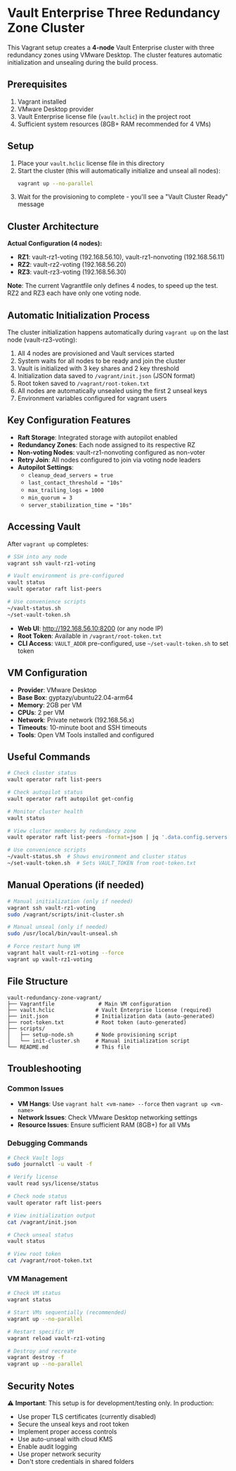 # Vault Enterprise Three Redundancy Zone Cluster

This Vagrant setup creates a **4-node** Vault Enterprise cluster with three redundancy zones using VMware Desktop. The cluster features automatic initialization and unsealing during the build process.

## Prerequisites

1. Vagrant installed
2. VMware Desktop provider
3. Vault Enterprise license file (`vault.hclic`) in the project root
4. Sufficient system resources (8GB+ RAM recommended for 4 VMs)

## Setup

1. Place your `vault.hclic` license file in this directory
2. Start the cluster (this will automatically initialize and unseal all nodes):
   ```bash
   vagrant up --no-parallel
   ```
3. Wait for the provisioning to complete - you'll see a "Vault Cluster Ready" message

## Cluster Architecture

**Actual Configuration (4 nodes):**
- **RZ1**: vault-rz1-voting (192.168.56.10), vault-rz1-nonvoting (192.168.56.11)
- **RZ2**: vault-rz2-voting (192.168.56.20)
- **RZ3**: vault-rz3-voting (192.168.56.30)

**Note**: The current Vagrantfile only defines 4 nodes, to speed up the test. RZ2 and RZ3 each have only one voting node.

## Automatic Initialization Process

The cluster initialization happens automatically during `vagrant up` on the last node (vault-rz3-voting):

1. All 4 nodes are provisioned and Vault services started
2. System waits for all nodes to be ready and join the cluster
3. Vault is initialized with 3 key shares and 2 key threshold
4. Initialization data saved to `/vagrant/init.json` (JSON format)
5. Root token saved to `/vagrant/root-token.txt`
6. All nodes are automatically unsealed using the first 2 unseal keys
7. Environment variables configured for vagrant users

## Key Configuration Features

- **Raft Storage**: Integrated storage with autopilot enabled
- **Redundancy Zones**: Each node assigned to its respective RZ
- **Non-voting Nodes**: vault-rz1-nonvoting configured as non-voter
- **Retry Join**: All nodes configured to join via voting node leaders
- **Autopilot Settings**:
  - `cleanup_dead_servers = true`
  - `last_contact_threshold = "10s"`
  - `max_trailing_logs = 1000`
  - `min_quorum = 3`
  - `server_stabilization_time = "10s"`

## Accessing Vault

After `vagrant up` completes:

```bash
# SSH into any node
vagrant ssh vault-rz1-voting

# Vault environment is pre-configured
vault status
vault operator raft list-peers

# Use convenience scripts
~/vault-status.sh
~/set-vault-token.sh
```

- **Web UI**: http://192.168.56.10:8200 (or any node IP)
- **Root Token**: Available in `/vagrant/root-token.txt`
- **CLI Access**: `VAULT_ADDR` pre-configured, use `~/set-vault-token.sh` to set token

## VM Configuration

- **Provider**: VMware Desktop
- **Base Box**: gyptazy/ubuntu22.04-arm64
- **Memory**: 2GB per VM
- **CPUs**: 2 per VM
- **Network**: Private network (192.168.56.x)
- **Timeouts**: 10-minute boot and SSH timeouts
- **Tools**: Open VM Tools installed and configured

## Useful Commands

```bash
# Check cluster status
vault operator raft list-peers

# Check autopilot status
vault operator raft autopilot get-config

# Monitor cluster health
vault status

# View cluster members by redundancy zone
vault operator raft list-peers -format=json | jq '.data.config.servers[] | {id: .node_id, address: .address, leader: .leader, voter: .voter, redundancy_zone: .redundancy_zone}'

# Use convenience scripts
~/vault-status.sh  # Shows environment and cluster status
~/set-vault-token.sh  # Sets VAULT_TOKEN from root-token.txt
```

## Manual Operations (if needed)

```bash
# Manual initialization (only if needed)
vagrant ssh vault-rz1-voting
sudo /vagrant/scripts/init-cluster.sh

# Manual unseal (only if needed)
sudo /usr/local/bin/vault-unseal.sh

# Force restart hung VM
vagrant halt vault-rz1-voting --force
vagrant up vault-rz1-voting
```

## File Structure
```
vault-redundancy-zone-vagrant/
├── Vagrantfile              # Main VM configuration
├── vault.hclic             # Vault Enterprise license (required)
├── init.json               # Initialization data (auto-generated)
├── root-token.txt          # Root token (auto-generated)
├── scripts/
│   ├── setup-node.sh       # Node provisioning script
│   └── init-cluster.sh     # Manual initialization script
└── README.md               # This file
```


## Troubleshooting

### Common Issues
- **VM Hangs**: Use `vagrant halt <vm-name> --force` then `vagrant up <vm-name>`
- **Network Issues**: Check VMware Desktop networking settings
- **Resource Issues**: Ensure sufficient RAM (8GB+) for all VMs

### Debugging Commands
```bash
# Check Vault logs
sudo journalctl -u vault -f

# Verify license
vault read sys/license/status

# Check node status
vault operator raft list-peers

# View initialization output
cat /vagrant/init.json

# Check unseal status
vault status

# View root token
cat /vagrant/root-token.txt
```

### VM Management
```bash
# Check VM status
vagrant status

# Start VMs sequentially (recommended)
vagrant up --no-parallel

# Restart specific VM
vagrant reload vault-rz1-voting

# Destroy and recreate
vagrant destroy -f
vagrant up --no-parallel
```

## Security Notes

⚠️ **Important**: This setup is for development/testing only. In production:
- Use proper TLS certificates (currently disabled)
- Secure the unseal keys and root token
- Implement proper access controls
- Use auto-unseal with cloud KMS
- Enable audit logging
- Use proper network security
- Don't store credentials in shared folders